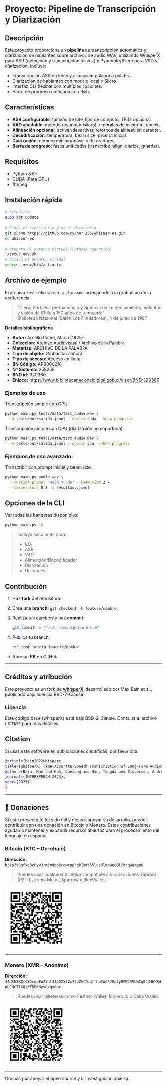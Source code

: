 # Proyecto: Pipeline de Transcripción y Diarización

## Descripción

Este proyecto proporciona un **pipeline** de transcripción automática y diarización de hablantes sobre archivos de audio WAV, utilizando WhisperX para ASR (detección y transcripción de voz) y Pyannote/Silero para VAD y diarización. Incluye:

* Transcripción ASR en lotes y alineación palabra a palabra.
* Diarización de hablantes con modelo local o Silero.
* Interfaz CLI flexible con múltiples opciones.
* Barra de progreso unificada con Rich.

## Características

* **ASR configurable**: tamaño de lote, tipo de cómputo, TF32 opcional.
* **VAD ajustable**: método (pyannote/silero), umbrales de inicio/fin, chunk.
* **Alineación opcional**: activar/desactivar, retornos de alineación carácter.
* **Decodificación**: temperatura, beam size, prompt inicial.
* **Diarización**: número mínimo/máximo de oradores.
* **Barra de progreso**: fases unificadas (transcribe, align, diarize, guardar).

## Requisitos

* Python 3.8+
* CUDA (Para GPU)
* ffmpeg

## Instalación rápida

```bash
# Actualiza
sudo apt update

# Clona el repositorio y ve al directorio
git clone https://github.com/cypher-256/whisper-es.git
cd whisper-es

# Prepara el entorno virtual (Python3 requerido)
./setup_env.sh
# Activa el entorno virtual
source .venv/bin/activate
```

## Archivo de ejemplo

El archivo `tests/data/test_audio.wav` corresponde a la grabación de la conferencia:

> “Diego Portales: permanencia y vigencia de su pensamiento, voluntad y visión de Chile a 150 años de su muerte”  
> Biblioteca Nacional (Salón Los Fundadores), 4 de junio de 1987

**Detalles bibliográficos**  
- **Autor:** Arnello Romo, Mario (1925-)  
- **Colección:** Archivo Audiovisual / Archivo de la Palabra  
- **Materias:** ARCHIVO DE LA PALABRA  
- **Tipo de objeto:** Grabación sonora  
- **Tipo de acceso:** Acceso en línea  
- **BN Código:** AP0000218  
- **N° Sistema:** 258258  
- **BND id:** 320360  
- **Enlace:** https://www.bibliotecanacionaldigital.gob.cl/visor/BND:320360

### Ejemplos de uso

Transcripción simple con GPU:

```bash
python main.py tests/data/test_audio.wav \
  -o tests/out/salida.jsonl --device cuda --show-progress
```

Transcripción simple con CPU (diarización no soportada):

```bash
python main.py tests/data/test_audio.wav \
  -o tests/out/salida.jsonl --device cpu --show-progress
```

### Ejemplos de uso avanzado:

Transcribir con prompt inicial y beam size:

```bash
python main.py audio.wav \
  --initial-prompt "Hola mundo" --beam-size 2 \
  --temperature 0.8 -o resultado.jsonl
```

## Opciones de la CLI

Ver todas las banderas disponibles:

```bash
python main.py -h
```

> Incluye secciones para:
>
> * I/O
> * ASR
> * VAD
> * Alineación/Decodificador
> * Diarización
> * Utilidades



## Contribución

1. Haz **fork** del repositorio.
2. Crea una **branch**: `git checkout -b feature/nombre`.
3. Realiza tus cambios y haz **commit**:

   ```bash
   git commit -m "feat: descripción breve"
   ```
4. Publica tu branch:

   ```bash
   git push origin feature/nombre
   ```
5. Abre un **PR** en GitHub.
   
---

## Créditos y atribución

Este proyecto es un fork de **[whisperX](https://github.com/m-bain/whisperX)**, desarrollado por Max Bain et al., publicado bajo licencia BSD-2-Clause.


### Licencia

Este código base (whisperX) está bajo BSD-2-Clause. Consulta el archivo `LICENSE` para más detalles.


## Citation
Si usas este software en publicaciones científicas, por favor cita:
   ```bash
@article{bain2022whisperx,
  title={WhisperX: Time-Accurate Speech Transcription of Long-Form Audio},
  author={Bain, Max and Huh, Jaesung and Han, Tengda and Zisserman, Andrew},
  journal={INTERSPEECH 2023},
  year={2023}
}
   ```

---

## 💸 Donaciones

Si este proyecto te ha sido útil y deseas apoyar su desarrollo, puedes contribuir con una donación en Bitcoin o Monero. Estas contribuciones ayudan a mantener y expandir recursos abiertos para el procesamiento del lenguaje en español.

### Bitcoin (BTC – On-chain)

**Dirección:**  
`bc1p2t0gfxe3c0yw3rm3mdpgkrqwrpphgklhdt55lus3lmp4e86ljhnq4qkmp6`

> Puedes usar cualquier billetera compatible con direcciones Taproot (P2TR), como Muun, Sparrow o BlueWallet.

<img src="https://raw.githubusercontent.com/cypher-256/emotional-dataset-chile/main/assets/donacion_btc.png" alt="BTC QR" width="200"/>

---

### Monero (XMR – Anónimo)

**Dirección:**  
`44dS68RZrCY2cnoEWZYhtJJ3DXY52x75D2kCTLqffhpTWCFJUcty89W2VVUKCqE4J4WH8dnUJHCT1XQsXFkEKNyvQzqx8ar`

> Puedes usar billeteras como Feather Wallet, Monerujo o Cake Wallet.

<img src="https://raw.githubusercontent.com/cypher-256/emotional-dataset-chile/main/assets/donacion_xmr.png" alt="XMR QR" width="200"/>

---

Gracias por apoyar el open source y la investigación abierta.

